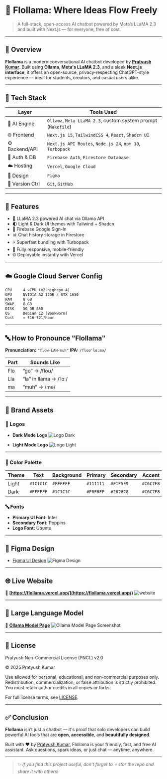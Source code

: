 # 🦙 Flollama: Where Ideas Flow Freely

> A full-stack, open-access AI chatbot powered by Meta’s LLaMA 2.3 and built with Next.js — for everyone, free of cost.

---

## 📖 Overview

**Flollama** is a modern conversational AI chatbot developed by **[Pratyush Kumar](https://github.com/pratyush0898)**. Built using **Ollama**, **Meta's LLaMA 2.3**, and a sleek **Next.js interface**, it offers an open-source, privacy-respecting ChatGPT-style experience — ideal for students, creators, and casual users alike.

---

## 🚀 Tech Stack

| Layer            | Tools Used |
|------------------|------------|
| 🧠 AI Engine     | `Ollama`, `Meta LLaMA 2.3`, custom system prompt (`Makefile`) |
| 🌐 Frontend      | `Next.js 15`, `TailwindCSS 4`, `React`, `Shadcn UI` |
| ⚙️ Backend/API   | `Next.js API Routes`, `Node.js 24`, `npm 10`, `Turbopack` |
| 🔐 Auth & DB     | `Firebase Auth`, `Firestore Database` |
| ☁️ Hosting       | `Vercel`, `Google Cloud` |
| 🎨 Design        | `Figma` |
| 📂 Version Ctrl  | `Git`, `GitHub` |

---

## 🧩 Features

- 💬 LLaMA 2.3 powered AI chat via Ollama API
- 🌓 Light & Dark UI themes with Tailwind + Shadcn
- 🔐 Firebase Google Sign-In
- 📊 Chat history storage in Firestore
- ⚡ Superfast bundling with Turbopack
- 📱 Fully responsive, mobile-friendly
- 🌐 Deployable instantly with Vercel

---

## ☁️ Google Cloud Server Config

```txt
CPU     4 vCPU (e2-highcpu-4)
GPU     NVIDIA A2 12GB / GTX 1650
RAM     8 GB
SWAP    8 GB
DISK    50 GB SSD
OS      Debian 12 (Bookworm)
Cost    ≈ ₹16–₹21/hour
````

---

## 🔤 How to Pronounce "Flollama"

**Pronunciation:** `"flow-LAH-muh"`
**IPA:** `/floʊˈlɑːmə/`

| Part | Sounds Like            |
| ---- | ---------------------- |
| Flo  | “go” → /floʊ/          |
| Lla  | “la” in llama → /ˈlɑː/ |
| ma   | “muh” → /mə/           |

---

## 🎨 Brand Assets

### 🔘 Logos

* **Dark Mode Logo**
  ![Logo Dark](./assets/logo-dark.png)

* **Light Mode Logo**
  ![Logo Light](./assets/logo-light.png)

---

### 🎨 Color Palette

| Theme | Text      | Background | Primary   | Secondary | Accent    |
| ----- | --------- | ---------- | --------- | --------- | --------- |
| Light | `#1C1C1C` | `#FFFFFF`  | `#111111` | `#F1F5F9` | `#C6C7F8` |
| Dark  | `#FFFFFF` | `#1C1C1C`  | `#F0F8FF` | `#282828` | `#C6C7F8` |

### 🔤 Fonts

* **Primary UI Font:** Inter
* **Secondary Font:** Poppins
* **Logo Font:** Ubuntu

---

## 🎨 Figma Design

* [Figma UI Design](https://www.figma.com/design/bkghFG35GZG93T7vbrO1lj/Flollama)
![Figma Design](./assets/figma.png)

---

## 🌐 Live Website

🔗 **[https://flollama.vercel.app/](https://flollama.vercel.app/)**
![website](./assets/website.png)

---

## 🤖 Large Language Model

🔗 **[Ollama Model Page](https://ollama.com/nvmpratyush/flollama)**
![Ollama Model Page Screenshot](./assets/ollama.png)

---

## 📘 License

Pratyush Non-Commercial License (PNCL) v2.0

© 2025 Pratyush Kumar

Use allowed for personal, educational, and non-commercial purposes only. Redistribution, commercialization, or false attribution is strictly prohibited. You must retain author credits in all copies or forks.

For full license terms, see [LICENSE](LICENSE).

---

## ✅ Conclusion

**Flollama** isn’t just a chatbot — it's proof that solo developers can build powerful AI tools that are **open**, **accessible**, and **beautifully designed**.

Built with ❤️ by [Pratyush Kumar](https://nvmpratyush.vercel.app/), Flollama is your friendly, fast, and free AI assistant. Ask questions, spark ideas, or just chat — anytime, anywhere.

---

> ✨ *If you find this project useful, don’t forget to ⭐ star the repo and share it with others!*
